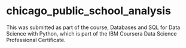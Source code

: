 # chicago_public_school_analysis

This was submitted as part of the course, Databases and SQL for Data Science with Python, which is part of the IBM Coursera Data Science Professional Certificate.
